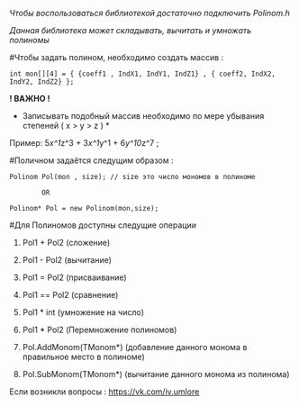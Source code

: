 ﻿*Чтобы воспользоваться библиотекой достаточно подключить Polinom.h*

*Данная библиотека может складывать, вычитать и умножать полиномы*

#Чтобы задать полином, необходимо создать массив :

	int mon[][4] = { {coeff1 , IndX1, IndY1, IndZ1} , { coeff2, IndX2, IndY2, IndZ2} };

**! ВАЖНО !**
* Записывать подобный массив необходимо по мере убывания степеней ( x > y > z ) *

Пример: 5*x^1*z^3 + 3*x^1*y^1 + 6*y^10*z^7 ; 

#Поличном задаётся следущим образом :

	Polinom Pol(mon , size); // size это число мономов в полиноме
			
			OR

	Polinom* Pol = new Polinom(mon,size);

#Для Полиномов доступны следущие операции

1) Pol1 + Pol2 (сложение)
2) Pol1 - Pol2 (вычитание)
3) Pol1 = Pol2 (присваивание)
4) Pol1 == Pol2 (сравнение)
5) Pol1 * int (умножение на число)
6) Pol1 * Pol2 (Перемножение полиномов)

7) Pol.AddMonom(TMonom*) (добавление данного монома в правильное место в полиноме)
8) Pol.SubMonom(TMonom*) (вычитание данного монома из полинома)


Если возникли вопросы : https://vk.com/iv.umlore
